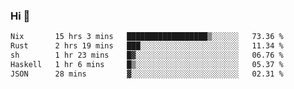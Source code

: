 ### Hi 👋

<!--START_SECTION:waka-->

```txt
Nix       15 hrs 3 mins   ██████████████████▒░░░░░░   73.36 %
Rust      2 hrs 19 mins   ███░░░░░░░░░░░░░░░░░░░░░░   11.34 %
sh        1 hr 23 mins    █▓░░░░░░░░░░░░░░░░░░░░░░░   06.76 %
Haskell   1 hr 6 mins     █▒░░░░░░░░░░░░░░░░░░░░░░░   05.37 %
JSON      28 mins         ▓░░░░░░░░░░░░░░░░░░░░░░░░   02.31 %
```

<!--END_SECTION:waka-->
